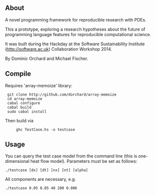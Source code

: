 About
---------------------------------------------

A novel programming framework for reproducible research with PDEs.

This a prototype, exploring a research hypotheses about the future of 
programming language features for reproducible computational science. 

It was built during the Hackday at the Software Sustainability Institute 
(http://software.ac.uk) Collaboration Workshop 2014.

By Dominic Orchard and Michael Fischer.

Compile
---------------------------------------------

Requires 'array-memoize' library: 

  	 git clone http://github.com/dorchard/array-memoize
	 cd array-memoize
	 cabal configure
  	 cabal build
  	 sudo cabal install

Then build via

     	 ghc TestCase.hs -o testcase

Usage
---------------------------------------------

You can query the test case model from the command line
(this is one-dimensional heat flow model). Parameters must be set 
as follows:

	./testcase [dx] [dt] [nx] [nt] [alpha]

All components are necessary, e.g. 

	./testcase 0.05 0.05 40 200 0.006